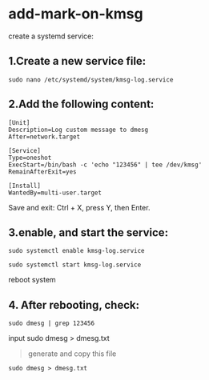 # add-mark-on-kmsg

create a systemd service:

## 1.Create a new service file:
```
sudo nano /etc/systemd/system/kmsg-log.service
```

## 2.Add the following content:
```
[Unit]
Description=Log custom message to dmesg
After=network.target

[Service]
Type=oneshot
ExecStart=/bin/bash -c 'echo "123456" | tee /dev/kmsg'
RemainAfterExit=yes

[Install]
WantedBy=multi-user.target
```
Save and exit: Ctrl + X, press Y, then Enter.
## 3.enable, and start the service:
``` 
sudo systemctl enable kmsg-log.service
```

```
sudo systemctl start kmsg-log.service
```
reboot system

## 4. After rebooting, check:
```
sudo dmesg | grep 123456
```
input sudo dmesg > dmesg.txt
>generate and copy this file
```
sudo dmesg > dmesg.txt
```
